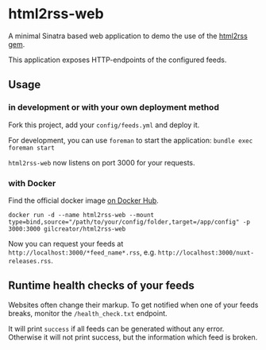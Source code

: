 # html2rss-web

A minimal Sinatra based web application to demo the use of the
[html2rss  gem](https://github.com/gildesmarais/html2rss).

This application exposes HTTP-endpoints of the configured feeds.

## Usage

### in development or with your own deployment method

Fork this project, add your `config/feeds.yml` and deploy it.

For development, you can use `foreman` to start the application:
`bundle exec foreman start`

`html2rss-web` now listens on port 3000 for your requests.

### with Docker

Find the official docker image [on Docker Hub](https://hub.docker.com/r/gilcreator/html2rss-web/).

```
docker run -d --name html2rss-web --mount type=bind,source="/path/to/your/config/folder,target=/app/config" -p 3000:3000 gilcreator/html2rss-web
```

Now you can request your feeds at `http://localhost:3000/*feed_name*.rss`, e.g. `http://localhost:3000/nuxt-releases.rss`.

## Runtime health checks of your feeds

Websites often change their markup. To get notified when one of your feeds breaks,
monitor the `/health_check.txt` endpoint.

It will print `success` if all feeds can be generated without any error.
Otherwise it will not print success, but the information which feed is broken.
